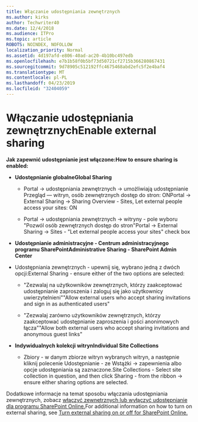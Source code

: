 ```yaml
---
title: Włączanie udostępniania zewnętrznych
ms.author: kirks
author: Techwriter40
ms.date: 12/4/2018
ms.audience: ITPro
ms.topic: article
ROBOTS: NOINDEX, NOFOLLOW
localization_priority: Normal
ms.assetid: 4d197afd-e806-40ad-ac20-4b10bc497edb
ms.openlocfilehash: e7b1b58f0b5bf73d50721cf2715b366280867431
ms.sourcegitcommit: 9d78905c512192ffc4675468abd2efc5f2e4baf4
ms.translationtype: MT
ms.contentlocale: pl-PL
ms.lasthandoff: 04/23/2019
ms.locfileid: "32404059"
---
```

# <a name="enable-external-sharing"></a><span data-ttu-id="f6987-102">Włączanie udostępniania zewnętrznych</span><span class="sxs-lookup"><span data-stu-id="f6987-102">Enable external sharing</span></span>

 <span data-ttu-id="f6987-103">**Jak zapewnić udostępnianie jest włączone:**</span><span class="sxs-lookup"><span data-stu-id="f6987-103">**How to ensure sharing is enabled:**</span></span>
  
- <span data-ttu-id="f6987-104">**Udostępnianie globalne**</span><span class="sxs-lookup"><span data-stu-id="f6987-104">**Global Sharing**</span></span>
    
  - <span data-ttu-id="f6987-105">Portal -\> udostępniania zewnętrznych -\> umożliwiają udostępnianie Przegląd — witryn, osób zewnętrznych dostęp do stron: ON</span><span class="sxs-lookup"><span data-stu-id="f6987-105">Portal -\> External Sharing -\> Sharing Overview - Sites, Let external people access your sites: ON</span></span>
    
  - <span data-ttu-id="f6987-106">Portal -\> udostępniania zewnętrznych -\> witryny - pole wyboru "Pozwól osób zewnętrznych dostęp do stron"</span><span class="sxs-lookup"><span data-stu-id="f6987-106">Portal -\> External Sharing -\> Sites - "Let external people access your sites" check box</span></span>
    
- <span data-ttu-id="f6987-107">**Udostępnianie administracyjne - Centrum administracyjnego programu SharePoint**</span><span class="sxs-lookup"><span data-stu-id="f6987-107">**Administrative Sharing - SharePoint Admin Center**</span></span>
    
- <span data-ttu-id="f6987-108">Udostępniania zewnętrznych - upewnij się, wybrano jedną z dwóch opcji:</span><span class="sxs-lookup"><span data-stu-id="f6987-108">External Sharing - ensure either of the two options are selected:</span></span>
    
  - <span data-ttu-id="f6987-109">"Zezwalaj na użytkowników zewnętrznych, którzy zaakceptować udostępnianie zaproszenia i zaloguj się jako użytkownicy uwierzytelnieni"</span><span class="sxs-lookup"><span data-stu-id="f6987-109">"Allow external users who accept sharing invitations and sign in as authenticated users"</span></span>
    
  - <span data-ttu-id="f6987-110">"Zezwalaj zarówno użytkowników zewnętrznych, którzy zaakceptować udostępnianie zaproszenia i gości anonimowych łącza"</span><span class="sxs-lookup"><span data-stu-id="f6987-110">"Allow both external users who accept sharing invitations and anonymous guest links"</span></span>
    
- <span data-ttu-id="f6987-111">**Indywidualnych kolekcji witryn**</span><span class="sxs-lookup"><span data-stu-id="f6987-111">**Individual Site Collections**</span></span>
    
  - <span data-ttu-id="f6987-112">Zbiory - w danym zbiorze witryn wybranych witryn, a następnie kliknij polecenie Udostępnianie - ze Wstążki -\> zapewnienia albo opcje udostępniania są zaznaczone.</span><span class="sxs-lookup"><span data-stu-id="f6987-112">Site Collections - Select site collection in question, and then click Sharing - from the ribbon -\> ensure either sharing options are selected.</span></span>
    
<span data-ttu-id="f6987-113">Dodatkowe informacje na temat sposobu włączania udostępniania zewnętrznych, zobacz [włączyć zewnętrznych lub wyłączyć udostępnianie dla programu SharePoint Online.](https://go.microsoft.com/fwlink/?linkid=2047681&amp;clcid=0x409)</span><span class="sxs-lookup"><span data-stu-id="f6987-113">For additional information on how to turn on external sharing, see [Turn external sharing on or off for SharePoint Online.](https://go.microsoft.com/fwlink/?linkid=2047681&amp;clcid=0x409)</span></span>
  

